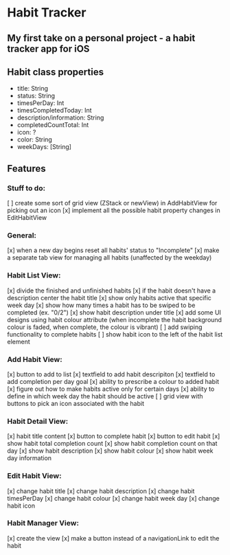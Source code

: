 # Habit Tracker
My first take on a personal project - a habit tracker app for iOS
---

## Habit class properties
- title: String
- status: String
- timesPerDay: Int
- timesCompletedToday: Int
- description/information: String
- completedCountTotal: Int
- icon: ?
- color: String
- weekDays: [String]


## Features

### Stuff to do:
[ ] create some sort of grid view (ZStack or newView) in AddHabitView for picking out an icon
[x] implement all the possible habit property changes in EditHabitView


### General:
[x] when a new day begins reset all habits' status to "Incomplete"
[x] make a separate tab view for managing all habits (unaffected by the weekday)


### **Habit List View**:
[x] divide the finished and unfinished habits
[x] if the habit doesn't have a description center the habit title
[x] show only habits active that specific week day
[x] show how many times a habit has to be swiped to be completed (ex. "0/2")
[x] show habit description under title
[x] add some UI designs using habit colour attribute (when incomplete the habit background colour is faded, when complete, the colour is vibrant)
[ ] add swiping functionality to complete habits
[ ] show habit icon to the left of the habit list element

### **Add Habit View**:
[x] button to add to list
[x] textfield to add habit descripiton
[x] textfield to add completion per day goal
[x] ability to prescribe a colour to added habit
[x] figure out how to make habits active only for certain days
[x] ability to define in which week day the habit should be active
[ ] grid view with buttons to pick an icon associated with the habit  


### **Habit Detail View**:
[x] habit title content
[x] button to complete habit
[x] button to edit habit
[x] show habit total completion count
[x] show habit completion count on that day
[x] show habit description
[x] show habit colour
[x] show habit week day information

### **Edit Habit View**:
[x] change habit title
[x] change habit description
[x] change habit timesPerDay
[x] change habit colour
[x] change habit week day
[x] change habit icon

### **Habit Manager View**:
[x] create the view
[x] make a button instead of a navigationLink to edit the habit


